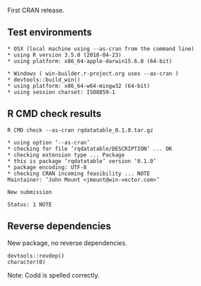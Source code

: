 
First CRAN release.

## Test environments

    * OSX (local machine using --as-cran from the command line)
    * using R version 3.5.0 (2018-04-23)
    * using platform: x86_64-apple-darwin15.6.0 (64-bit)
   
    * Windows ( win-builder.r-project.org uses --as-cran )
    * devtools::build_win()
    * using platform: x86_64-w64-mingw32 (64-bit)
    * using session charset: ISO8859-1

## R CMD check results

    R CMD check --as-cran rqdatatable_0.1.0.tar.gz 

    * using option ‘--as-cran’
    * checking for file ‘rqdatatable/DESCRIPTION’ ... OK
    * checking extension type ... Package
    * this is package ‘rqdatatable’ version ‘0.1.0’
    * package encoding: UTF-8
    * checking CRAN incoming feasibility ... NOTE
    Maintainer: ‘John Mount <jmount@win-vector.com>’

    New submission

    Status: 1 NOTE


## Reverse dependencies

New package, no reverse dependencies.

    devtools::revdep()
    character(0)


Note: Codd is spelled correctly.

